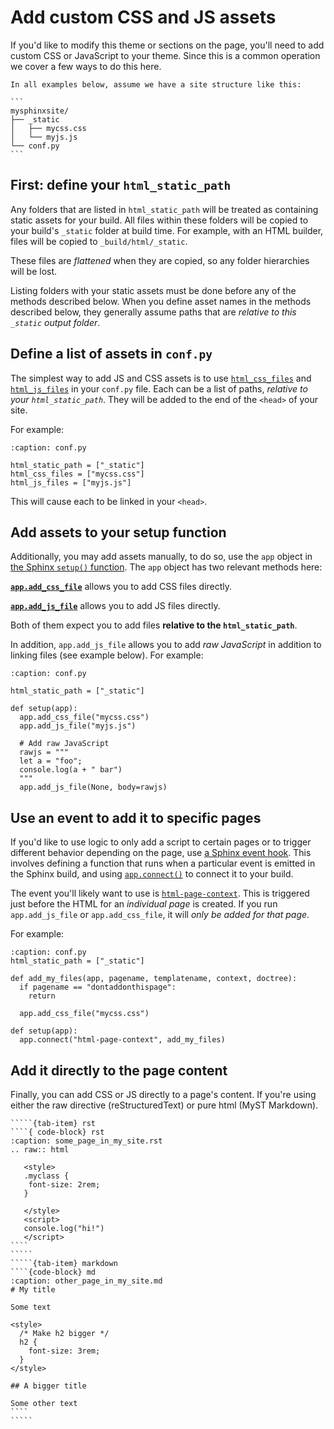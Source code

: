 # Add custom CSS and JS assets

If you'd like to modify this theme or sections on the page, you'll need to add custom CSS or JavaScript to your theme.
Since this is a common operation we cover a few ways to do this here.

````{admonition} Sample site structure
In all examples below, assume we have a site structure like this:

```
mysphinxsite/
├── _static
│   ├── mycss.css
│   └── myjs.js
└── conf.py
```
````

## First: define your `html_static_path`

Any folders that are listed in `html_static_path` will be treated as containing static assets for your build.
All files within these folders will be copied to your build's `_static` folder at build time.
For example, with an HTML builder, files will be copied to `_build/html/_static`.

These files are _flattened_ when they are copied, so any folder hierarchies will be lost.

Listing folders with your static assets must be done before any of the methods described below.
When you define asset names in the methods described below, they generally assume paths that are _relative to this `_static` output folder_.

## Define a list of assets in `conf.py`

The simplest way to add JS and CSS assets is to use [`html_css_files`](https://www.sphinx-doc.org/en/master/usage/configuration.html#confval-html_css_files) and [`html_js_files`](https://www.sphinx-doc.org/en/master/usage/configuration.html#confval-html_js_files) in your `conf.py` file.
Each can be a list of paths, _relative to your `html_static_path`_.
They will be added to the end of the `<head>` of your site.

For example:

```{code-block} python
:caption: conf.py

html_static_path = ["_static"]
html_css_files = ["mycss.css"]
html_js_files = ["myjs.js"]
```

This will cause each to be linked in your `<head>`.

## Add assets to your setup function

Additionally, you may add assets manually, to do so, use the `app` object in [the Sphinx `setup()` function](https://www.sphinx-doc.org/en/master/extdev/appapi.html#extension-setup).
The `app` object has two relevant methods here:

[**`app.add_css_file`**](https://www.sphinx-doc.org/en/master/extdev/appapi.html#sphinx.application.Sphinx.add_css_file) allows you to add CSS files directly.

[**`app.add_js_file`**](https://www.sphinx-doc.org/en/master/extdev/appapi.html#sphinx.application.Sphinx.add_js_file) allows you to add JS files directly.

Both of them expect you to add files **relative to the `html_static_path`**.

In addition, `app.add_js_file` allows you to add _raw JavaScript_ in addition to linking files (see example below).
For example:

```{code-block} python
:caption: conf.py

html_static_path = ["_static"]

def setup(app):
  app.add_css_file("mycss.css")
  app.add_js_file("myjs.js")

  # Add raw JavaScript
  rawjs = """
  let a = "foo";
  console.log(a + " bar")
  """
  app.add_js_file(None, body=rawjs)
```

## Use an event to add it to specific pages

If you'd like to use logic to only add a script to certain pages or to trigger different behavior depending on the page, use [a Sphinx event hook](https://www.sphinx-doc.org/en/master/extdev/appapi.html#sphinx-core-events).
This involves defining a function that runs when a particular event is emitted in the Sphinx build, and using [`app.connect()`](https://www.sphinx-doc.org/en/master/extdev/appapi.html#sphinx.application.Sphinx.connect) to connect it to your build.

The event you'll likely want to use is [`html-page-context`](https://www.sphinx-doc.org/en/master/extdev/appapi.html#event-html-page-context).
This is triggered just before the HTML for an _individual page_ is created.
If you run `app.add_js_file` or `app.add_css_file`, it will _only be added for that page_.

For example:

```{code-block} python
:caption: conf.py
html_static_path = ["_static"]

def add_my_files(app, pagename, templatename, context, doctree):
  if pagename == "dontaddonthispage":
    return

  app.add_css_file("mycss.css")

def setup(app):
  app.connect("html-page-context", add_my_files)
```

## Add it directly to the page content

Finally, you can add CSS or JS directly to a page's content.
If you're using either the raw directive (reStructuredText) or pure html (MyST Markdown).

``````{tab-set}
`````{tab-item} rst
````{ code-block} rst
:caption: some_page_in_my_site.rst
.. raw:: html

   <style>
   .myclass {
    font-size: 2rem;
   }

   </style>
   <script>
   console.log("hi!")
   </script>
````
`````
`````{tab-item} markdown
````{code-block} md
:caption: other_page_in_my_site.md
# My title

Some text

<style>
  /* Make h2 bigger */
  h2 {
    font-size: 3rem;
  }
</style>

## A bigger title

Some other text
````
`````
``````
